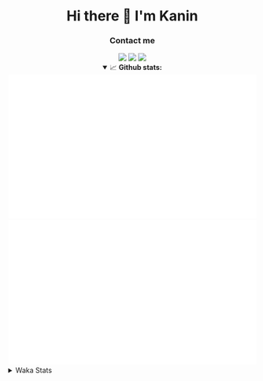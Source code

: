 <div align="center">
 <h1>Hi there 👋 I'm Kanin</h1>
 <h3>Contact me</h3>
 <a href="mailto:im@kanin.dev"><img src="https://img.shields.io/badge/gmail-%23D14836.svg?&style=for-the-badge&logo=gmail&logoColor=white"/></a>
 <a href="https://twitter.com/KaninDev"><img src="https://img.shields.io/badge/twitter-%231DA1F2.svg?&style=for-the-badge&logo=twitter&logoColor=white"/></a>
 <a href="https://www.linkedin.com/in/KaninDev"><img src="https://img.shields.io/badge/linkedin-%230077B5.svg?&style=for-the-badge&logo=linkedin&logoColor=white"/></a>
<details open>
  <summary>📈 <b>Github stats:</b></summary>
  <img src="https://github.com/Kanin/Kanin/blob/master/scripts/GitHubStats/generated/overview.svg"/>
  <img src="https://github.com/Kanin/Kanin/blob/master/scripts/GitHubStats/generated/languages.svg"/>
</details>
</div>

<details>
 <summary>Waka Stats</summary>

<!--START_SECTION:waka-->
![Profile Views](http://img.shields.io/badge/Profile%20Views-44-blue)

![Lines of code](https://img.shields.io/badge/From%20Hello%20World%20I%27ve%20Written-30951%20lines%20of%20code-blue)

**🐱 My Github Data** 

> 🏆 78 Contributions in the Year 2021
 > 
> 📦 35.1 kB Used in Github's Storage 
 > 
> 🚫 Not Opted to Hire
 > 
> 📜 8 Public Repositories 
 > 
> 🔑 5 Private Repositories  
 > 
**I'm an Early 🐤** 

```text
🌞 Morning    98 commits     ████░░░░░░░░░░░░░░░░░░░░░   18.11% 
🌆 Daytime    211 commits    █████████░░░░░░░░░░░░░░░░   39.0% 
🌃 Evening    111 commits    █████░░░░░░░░░░░░░░░░░░░░   20.52% 
🌙 Night      121 commits    █████░░░░░░░░░░░░░░░░░░░░   22.37%

```
📅 **I'm Most Productive on Monday** 

```text
Monday       123 commits    █████░░░░░░░░░░░░░░░░░░░░   22.74% 
Tuesday      83 commits     ███░░░░░░░░░░░░░░░░░░░░░░   15.34% 
Wednesday    93 commits     ████░░░░░░░░░░░░░░░░░░░░░   17.19% 
Thursday     59 commits     ██░░░░░░░░░░░░░░░░░░░░░░░   10.91% 
Friday       52 commits     ██░░░░░░░░░░░░░░░░░░░░░░░   9.61% 
Saturday     50 commits     ██░░░░░░░░░░░░░░░░░░░░░░░   9.24% 
Sunday       81 commits     ███░░░░░░░░░░░░░░░░░░░░░░   14.97%

```


📊 **This Week I Spent My Time On** 

```text
⌚︎ Time Zone: America/New_York

💬 Programming Languages: 
Python                   17 hrs 26 mins      ███████████████████████░░   94.72% 
SCSS                     48 mins             █░░░░░░░░░░░░░░░░░░░░░░░░   4.36% 
virtualenv               9 mins              ░░░░░░░░░░░░░░░░░░░░░░░░░   0.87% 
Other                    0 secs              ░░░░░░░░░░░░░░░░░░░░░░░░░   0.06% 
YAML                     0 secs              ░░░░░░░░░░░░░░░░░░░░░░░░░   0.0%

🔥 Editors: 
PyCharm                  17 hrs 37 mins      ████████████████████████░   95.64% 
IntelliJ                 48 mins             █░░░░░░░░░░░░░░░░░░░░░░░░   4.36%

🐱‍💻 Projects: 
Naila.py                 11 hrs 49 mins      ████████████████░░░░░░░░░   64.16% 
CGLS                     5 hrs 47 mins       ███████░░░░░░░░░░░░░░░░░░   31.48% 
Kanin                    48 mins             █░░░░░░░░░░░░░░░░░░░░░░░░   4.36%

💻 Operating System: 
Linux                    18 hrs 25 mins      █████████████████████████   100.0%

```

**I Mostly Code in Python** 

```text
Python                   20 repos            ███████████████████░░░░░░   76.92% 
JavaScript               3 repos             ███░░░░░░░░░░░░░░░░░░░░░░   11.54% 
Kotlin                   1 repo              █░░░░░░░░░░░░░░░░░░░░░░░░   3.85% 
HTML                     1 repo              █░░░░░░░░░░░░░░░░░░░░░░░░   3.85% 
Java                     1 repo              █░░░░░░░░░░░░░░░░░░░░░░░░   3.85%

```


**Timeline**

![Chart not found](https://raw.githubusercontent.com/Kanin/Kanin/master/charts/bar_graph.png) 


<!--END_SECTION:waka-->
</details>
